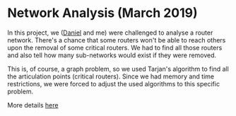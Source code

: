 # Network Analysis (March 2019)

In this project, we ([Daniel](https://github.com/Beu-Wolf) and me) were challenged to analyse a router network. There's a chance that some routers won't be able to reach others upon the removal of some critical routers. We had to find all those routers and also tell how many sub-networks would exist if they were removed.

This is, of course, a graph problem, so we used Tarjan's algorithm to find all the articulation points (critical routers). Since we had memory and time restrictions, we were forced to adjust the used algorithms to this specific problem.

More details [here](https://github.com/afonsocrg/portfolio/blob/master/networkAnalysis/networkAnalysisReport.pdf)
